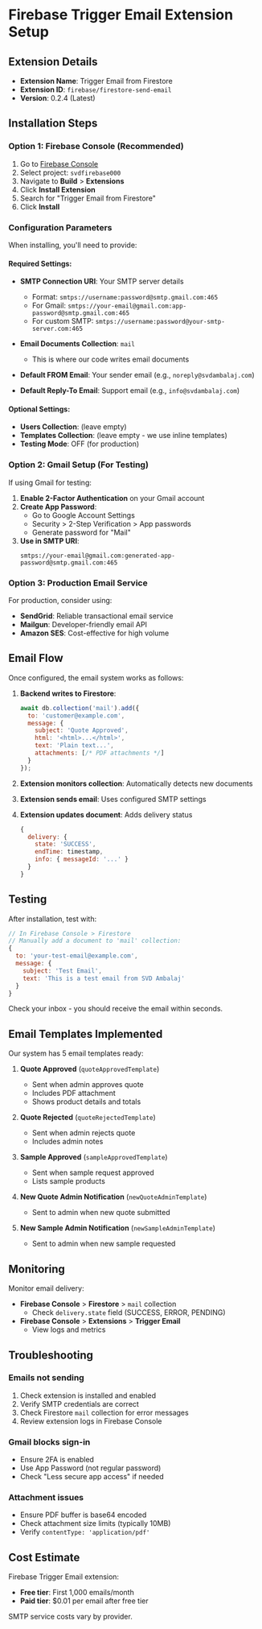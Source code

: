 # Firebase Trigger Email Extension Setup

## Extension Details
- **Extension Name**: Trigger Email from Firestore
- **Extension ID**: `firebase/firestore-send-email`
- **Version**: 0.2.4 (Latest)

## Installation Steps

### Option 1: Firebase Console (Recommended)
1. Go to [Firebase Console](https://console.firebase.google.com/)
2. Select project: `svdfirebase000`
3. Navigate to **Build** > **Extensions**
4. Click **Install Extension**
5. Search for "Trigger Email from Firestore"
6. Click **Install**

### Configuration Parameters

When installing, you'll need to provide:

#### Required Settings:
- **SMTP Connection URI**: Your SMTP server details
  - Format: `smtps://username:password@smtp.gmail.com:465`
  - For Gmail: `smtps://your-email@gmail.com:app-password@smtp.gmail.com:465`
  - For custom SMTP: `smtps://username:password@your-smtp-server.com:465`

- **Email Documents Collection**: `mail`
  - This is where our code writes email documents

- **Default FROM Email**: Your sender email (e.g., `noreply@svdambalaj.com`)

- **Default Reply-To Email**: Support email (e.g., `info@svdambalaj.com`)

#### Optional Settings:
- **Users Collection**: (leave empty)
- **Templates Collection**: (leave empty - we use inline templates)
- **Testing Mode**: OFF (for production)

### Option 2: Gmail Setup (For Testing)

If using Gmail for testing:

1. **Enable 2-Factor Authentication** on your Gmail account
2. **Create App Password**:
   - Go to Google Account Settings
   - Security > 2-Step Verification > App passwords
   - Generate password for "Mail"
3. **Use in SMTP URI**:
   ```
   smtps://your-email@gmail.com:generated-app-password@smtp.gmail.com:465
   ```

### Option 3: Production Email Service

For production, consider using:
- **SendGrid**: Reliable transactional email service
- **Mailgun**: Developer-friendly email API
- **Amazon SES**: Cost-effective for high volume

## Email Flow

Once configured, the email system works as follows:

1. **Backend writes to Firestore**:
   ```javascript
   await db.collection('mail').add({
     to: 'customer@example.com',
     message: {
       subject: 'Quote Approved',
       html: '<html>...</html>',
       text: 'Plain text...',
       attachments: [/* PDF attachments */]
     }
   });
   ```

2. **Extension monitors collection**: Automatically detects new documents

3. **Extension sends email**: Uses configured SMTP settings

4. **Extension updates document**: Adds delivery status
   ```javascript
   {
     delivery: {
       state: 'SUCCESS',
       endTime: timestamp,
       info: { messageId: '...' }
     }
   }
   ```

## Testing

After installation, test with:

```javascript
// In Firebase Console > Firestore
// Manually add a document to 'mail' collection:
{
  to: 'your-test-email@example.com',
  message: {
    subject: 'Test Email',
    text: 'This is a test email from SVD Ambalaj'
  }
}
```

Check your inbox - you should receive the email within seconds.

## Email Templates Implemented

Our system has 5 email templates ready:

1. **Quote Approved** (`quoteApprovedTemplate`)
   - Sent when admin approves quote
   - Includes PDF attachment
   - Shows product details and totals

2. **Quote Rejected** (`quoteRejectedTemplate`)
   - Sent when admin rejects quote
   - Includes admin notes

3. **Sample Approved** (`sampleApprovedTemplate`)
   - Sent when sample request approved
   - Lists sample products

4. **New Quote Admin Notification** (`newQuoteAdminTemplate`)
   - Sent to admin when new quote submitted

5. **New Sample Admin Notification** (`newSampleAdminTemplate`)
   - Sent to admin when new sample requested

## Monitoring

Monitor email delivery:
- **Firebase Console** > **Firestore** > `mail` collection
  - Check `delivery.state` field (SUCCESS, ERROR, PENDING)
- **Firebase Console** > **Extensions** > **Trigger Email**
  - View logs and metrics

## Troubleshooting

### Emails not sending
1. Check extension is installed and enabled
2. Verify SMTP credentials are correct
3. Check Firestore `mail` collection for error messages
4. Review extension logs in Firebase Console

### Gmail blocks sign-in
- Ensure 2FA is enabled
- Use App Password (not regular password)
- Check "Less secure app access" if needed

### Attachment issues
- Ensure PDF buffer is base64 encoded
- Check attachment size limits (typically 10MB)
- Verify `contentType: 'application/pdf'`

## Cost Estimate

Firebase Trigger Email extension:
- **Free tier**: First 1,000 emails/month
- **Paid tier**: $0.01 per email after free tier

SMTP service costs vary by provider.
